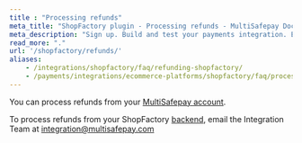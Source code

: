 ```yaml
---
title : "Processing refunds"
meta_title: "ShopFactory plugin - Processing refunds - MultiSafepay Docs"
meta_description: "Sign up. Build and test your payments integration. Explore our products and services. Use our API reference, SDKs, and wrappers. Get support."
read_more: "."
url: '/shopfactory/refunds/'
aliases: 
    - /integrations/shopfactory/faq/refunding-shopfactory/
    - /payments/integrations/ecommerce-platforms/shopfactory/faq/processing-refunds/
---
```


You can process refunds from your [MultiSafepay account](https://merchant.multisafepay.com). 

To process refunds from your ShopFactory [backend](/getting-started/glossary/#backend), email the Integration Team at <integration@multisafepay.com>
